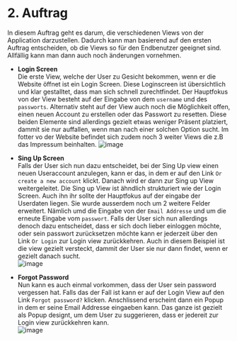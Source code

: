 # 2. Auftrag

In diesem Auftrag geht es darum, die verschiedenen Views von der Application darzustellen. Dadurch kann man basierend auf den ersten Auftrag entscheiden, ob die Views so für den Endbenutzer geeignet sind. Allfällig kann man dann auch noch änderungen vornehmen. 


- **Login Screen** <br/>
Die erste View, welche der User zu Gesicht bekommen, wenn er die Website öffnet ist ein Login Screen. Diese Loginscreen ist übersichtlich und klar gestalltet, dass man sich schnell zurechtfindet. Der Hauptfokus von der View besteht auf der Eingabe von dem `username` und des `passworts`. Alternativ steht auf der View auch noch die Möglichkeit offen, einen neuen Account zu erstellen oder das Passwort zu resetten. Diese beiden Elemente sind allerdings gezielt etwas weniger Präsent platziert, dammit sie nur auffallen, wenn man nach einer solchen Option sucht. Im fotter vo der Website befindet sich zudem noch 3 weiter Views die z.B das Impressum beinhalten. 
![image](https://user-images.githubusercontent.com/99135388/202231406-3650f55a-003e-4b73-8169-1302714d9f70.png)

- **Sing Up Screen** <br/>
Falls der User sich nun dazu entscheidet, bei der Sing Up view einen neuen Useraccount anzulegen, kann er das, in dem er auf den Link `Or create a new account` klickt. Danach wird er dann zur Sing up View weitergeleitet. 
Die Sing up View ist ähndlich strukturiert wie der Login Screen. Auch ihn ihr sollte der Hauptfokus auf der eingabe der Userdaten liegen. Sie wurde ausserdem noch um 2 weitere Felder erweitert. Nämlich umd die Eingabe von der `Email Addresse` und um die erneute Eingabe vom `passwort`. Falls der User sich nun allerdings denoch dazu entscheidet, dass er sich doch lieber einloggen möchte, oder sein passwort zurücksetzen möchte kann er jederzeit über den Link `Or Login` zur Login view zurückkehren. Auch in diesem Beispiel ist die view gezielt versteckt, dammit der User sie nur dann findet, wenn er gezielt danach sucht.  
![image](https://user-images.githubusercontent.com/99135388/202233537-24debedd-cab0-40a0-9c42-ccc82a865739.png)

- **Forgot Password** <br/>
Nun kann es auch einmal vorkommen, dass der User sein password vergessen hat. Falls das der Fall ist kann er auf der Login View auf den Link `Forgot password?` klicken. Anschlissend erscheint dann ein Popup in dem er seine Email Addresse eingaeben kann. Das ganze ist gezielt als Popup designt, um dem User zu suggerieren, dass er jedereit zur Login view zurückkehren kann. <br/>
![image](https://user-images.githubusercontent.com/99135388/202235316-e76f817a-1f44-4fb2-84d3-e430da2facc9.png)
 
